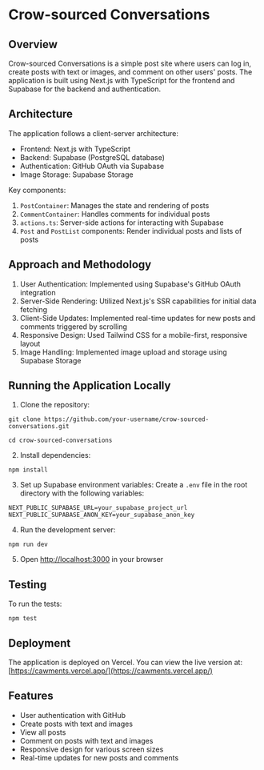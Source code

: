 # Crow-sourced Conversations

## Overview

Crow-sourced Conversations is a simple post site where users can log in, create posts with text or images, and comment on other users' posts. The application is built using Next.js with TypeScript for the frontend and Supabase for the backend and authentication.

## Architecture

The application follows a client-server architecture:

- Frontend: Next.js with TypeScript
- Backend: Supabase (PostgreSQL database)
- Authentication: GitHub OAuth via Supabase
- Image Storage: Supabase Storage

Key components:

1. `PostContainer`: Manages the state and rendering of posts
2. `CommentContainer`: Handles comments for individual posts
3. `actions.ts`: Server-side actions for interacting with Supabase
4. `Post` and `PostList` components: Render individual posts and lists of posts

## Approach and Methodology

1. User Authentication: Implemented using Supabase's GitHub OAuth integration
2. Server-Side Rendering: Utilized Next.js's SSR capabilities for initial data fetching
3. Client-Side Updates: Implemented real-time updates for new posts and comments triggered by scrolling
4. Responsive Design: Used Tailwind CSS for a mobile-first, responsive layout
5. Image Handling: Implemented image upload and storage using Supabase Storage

## Running the Application Locally

1. Clone the repository:

```
git clone https://github.com/your-username/crow-sourced-conversations.git
```

```
cd crow-sourced-conversations
```

2. Install dependencies:

```
npm install
```

3. Set up Supabase environment variables:
   Create a `.env` file in the root directory with the following variables:

```
NEXT_PUBLIC_SUPABASE_URL=your_supabase_project_url
NEXT_PUBLIC_SUPABASE_ANON_KEY=your_supabase_anon_key
```

4. Run the development server:

```
npm run dev
```

5. Open [http://localhost:3000](http://localhost:3000) in your browser

## Testing

To run the tests:

```
npm test
```

## Deployment

The application is deployed on Vercel. You can view the live version at: [https://cawments.vercel.app/](https://cawments.vercel.app/)

## Features

- User authentication with GitHub
- Create posts with text and images
- View all posts
- Comment on posts with text and images
- Responsive design for various screen sizes
- Real-time updates for new posts and comments
